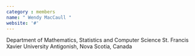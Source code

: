 ```yaml
---
category : members
name: " Wendy MacCaull " 
website: '#'
---
```

Department of Mathematics, Statistics and Computer Science
St. Francis Xavier University
Antigonish, Nova Scotia, Canada

